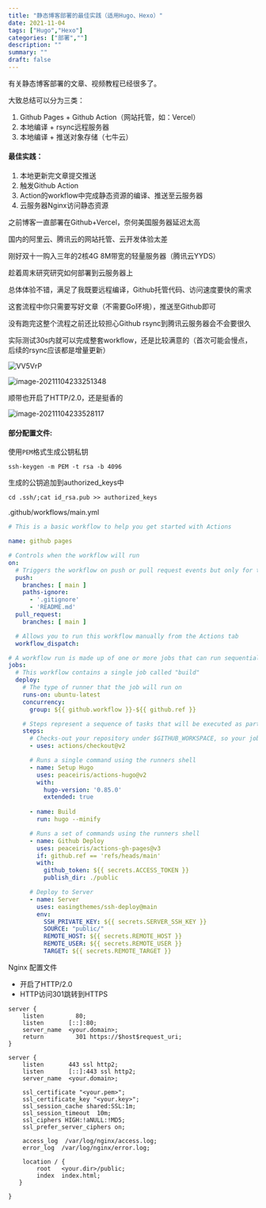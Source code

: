 ```yaml
---
title: "静态博客部署的最佳实践（适用Hugo、Hexo）"
date: 2021-11-04
tags: ["Hugo","Hexo"]
categories: ["部署",""]
description: ""
summary: ""
draft: false
---
```


有关静态博客部署的文章、视频教程已经很多了。

大致总结可以分为三类：

1. Github Pages + Github Action（网站托管，如：Vercel）
2. 本地编译 + rsync远程服务器
3. 本地编译 + 推送对象存储（七牛云）

#### 最佳实践：

1. 本地更新完文章提交推送
2. 触发Github Action
3. Action的workflow中完成静态资源的编译、推送至云服务器
4. 云服务器Nginx访问静态资源



之前博客一直部署在Github+Vercel，奈何美国服务器延迟太高

国内的阿里云、腾讯云的网站托管、云开发体验太差

刚好双十一购入三年的2核4G 8M带宽的轻量服务器（腾讯云YYDS）

趁着周末研究研究如何部署到云服务器上

总体体验不错，满足了我既要远程编译，Github托管代码、访问速度要快的需求

这套流程中你只需要写好文章（不需要Go环境），推送至Github即可

没有跑完这整个流程之前还比较担心Github rsync到腾讯云服务器会不会要很久

实际测试30s内就可以完成整套workflow，还是比较满意的（首次可能会慢点，后续的rsync应该都是增量更新）

![VV5VrP](https://img.aladdinding.cn/VV5VrP.png)

![image-20211104233251348](https://img.aladdinding.cn/image-20211104233251348.png)

顺带也开启了HTTP/2.0，还是挺香的

![image-20211104233528117](https://img.aladdinding.cn/image-20211104233528117.png)

#### 部分配置文件:

使用`PEM`格式生成公钥私钥

```
ssh-keygen -m PEM -t rsa -b 4096
```

生成的公钥追加到authorized_keys中

```
cd .ssh/;cat id_rsa.pub >> authorized_keys
```

.github/workflows/main.yml
```yaml
# This is a basic workflow to help you get started with Actions

name: github pages

# Controls when the workflow will run
on:
  # Triggers the workflow on push or pull request events but only for the main branch
  push:
    branches: [ main ]
    paths-ignore:
      - '.gitignore'
      - 'README.md'
  pull_request:
    branches: [ main ]

  # Allows you to run this workflow manually from the Actions tab
  workflow_dispatch:

# A workflow run is made up of one or more jobs that can run sequentially or in parallel
jobs:
  # This workflow contains a single job called "build"
  deploy:
    # The type of runner that the job will run on
    runs-on: ubuntu-latest
    concurrency:
      group: ${{ github.workflow }}-${{ github.ref }}

    # Steps represent a sequence of tasks that will be executed as part of the job
    steps:
      # Checks-out your repository under $GITHUB_WORKSPACE, so your job can access it
      - uses: actions/checkout@v2

      # Runs a single command using the runners shell
      - name: Setup Hugo
        uses: peaceiris/actions-hugo@v2
        with:
          hugo-version: '0.85.0'
          extended: true
          
      - name: Build
        run: hugo --minify

      # Runs a set of commands using the runners shell
      - name: Github Deploy
        uses: peaceiris/actions-gh-pages@v3
        if: github.ref == 'refs/heads/main'
        with:
          github_token: ${{ secrets.ACCESS_TOKEN }}
          publish_dir: ./public

      # Deploy to Server
      - name: Server
        uses: easingthemes/ssh-deploy@main
        env:
          SSH_PRIVATE_KEY: ${{ secrets.SERVER_SSH_KEY }}
          SOURCE: "public/"
          REMOTE_HOST: ${{ secrets.REMOTE_HOST }}
          REMOTE_USER: ${{ secrets.REMOTE_USER }}
          TARGET: ${{ secrets.REMOTE_TARGET }}
```

Nginx 配置文件

- 开启了HTTP/2.0
- HTTP访问301跳转到HTTPS

```
server {
    listen         80;
    listen       [::]:80;
    server_name  <your.domain>;
    return         301 https://$host$request_uri;
}

server {
    listen       443 ssl http2;
    listen       [::]:443 ssl http2;
    server_name  <your.domain>;

    ssl_certificate "<your.pem>";
    ssl_certificate_key "<your.key>";
    ssl_session_cache shared:SSL:1m;
    ssl_session_timeout  10m;
    ssl_ciphers HIGH:!aNULL:!MD5;
    ssl_prefer_server_ciphers on;

    access_log  /var/log/nginx/access.log;
    error_log  /var/log/nginx/error.log;

    location / {
        root   <your.dir>/public;
        index  index.html;
   }
        
}
```





